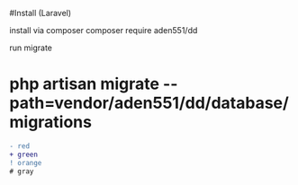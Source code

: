 #Install (Laravel)

install via composer
composer require aden551/dd

run migrate
# php artisan migrate --path=vendor/aden551/dd/database/migrations

```diff
- red
+ green
! orange
# gray
```
